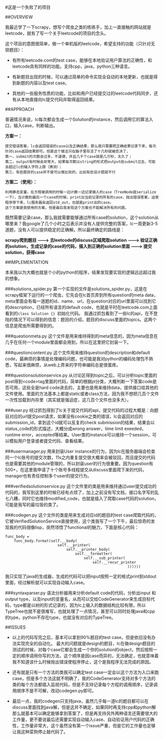 #这是一个失败了的项目

##OVERVIEW

我最近学了一下scrapy，想写个爬虫之类的练练手，加上一直接触的网站就是leetcode，就有了写一个关于leetcode的项目的念头。

这个项目的意图很简单，做一个单机版的leetcode，希望支持的功能（只针对无锁题目）：

* 有所有leetcode.com的test case，能够在本地验证用户算法的正确性，和leetcode具有同样的功能。支持cpp，java，python三种语言。
 
* 有新题目出现的时候，可以通过简单的命令实现全自动的本地更新，也就是得到新题的内容以及test case。

* 其他的一些服务性质的功能，比如和用户已经提交过的leetcode代码同步，还有从本地直接向lc提交代码并取得返回结果。

##APPROACH

普遍情况来说，lc每次都会生成一个Solution的instance，然后调用它的算法入口，输入case，判断输出。

**方案一：**

	提交错误答案，lc会返回错误的case以及正确结果，那么我只需要把正确结果记录下来，每次针对case返回结果即可。但是这个做法只在脑子里存活了十几秒就被否决了，
	第一，submit的次数会过多，不道德，并且几千个case就是几万秒，太久了；
	第二，output有时候会非常大，如果每次都以string的形式把output给submit过去，可能会超过lc的输入字符上限（猜测）；
	第三，有些题目的case并不是可以做比较的，比如有些设计题就不行

**方案二（使用）：**

	利用静态变量，在方程被调用的时候一边计数一边记录输入的case（TreeNode就serialize一下），当计数到最后一个case的时候，print出当前记录的所有的case，抛出错误答案，迫使程序停下来，lc服务器会返回std_out，也就是print出的case。
	这个方案是我使用的方案，但是最后我发现这个方案也不能解决所有的问题。
	
既然需要记录case，那么我就需要能够通过所有case的solution，这个solution从哪里来？我google了几个小时之后表示并没有人提供完整的答案，lc一周更新3-5道题，没有人可以提供稳定的正确解。所以最终确定的路线是：

**scrapy爬到题目 ---> 去leetcode的discuss区域爬取solution ---> 验证正确的solution，生成记录的case的代码，插入到正确的solution里面 ---> 提交solution，获得case**

##IMPLEMENTATION

本来我以为大概也就是个小的python的程序，结果发现要实现的逻辑远远超过我的想象。

###solutions_spider.py
第一个实现的文件是solutions_spider.py，这是在scrapy框架下运行的一个爬虫，它先会在lc首页弄到所有question的meta data，meta里面会有每一道题的id、name、url，在question对应的url里面可以找到它的description，已经所有语言的default code，也就是平时在leetcode.com上面看到的```class Solution {} ```初始化代码。
我通过抓包看到了一些lc的api，在不登陆的情况下可以得到的信息：题目的介绍，题目的discuss里面的topics。这两个信息是爬虫所需要得到的。

###questionmeta.py 
这个文件是用来维持得到的meta信息的，因为meta信息在几乎在任何一个module里面都会用到，所以在这里把它封装一下。

###questioncontent.py
这个文件用来维持question的description和default code，最麻烦的事情是处理编码问题，也可能是我对python的编码处理包不熟悉，写起来很麻烦，从web上弄来的字符串编码总是很蛋疼。

###questionsolutionservice.py
从讨论区得到topic之后，可以分析topic里面的post得到\<code\>tag里面的代码，简单的根据pl分类，大概判断一下答案code是否可用，这些全是hard code进去的，主要也是用来维持data，提供接口给其他的文件使用。里面的方法基本上都是static或者class方法，因为我不想把几百个文件一次性加载到内存里（其实就是强迫症，这几百个文件也没多大）。

###user.py
经过抓包得到了lc关于提交代码的api，提交代码的过程大概是：向题目对应的url提交post请求，如果没有cookie之类的错误，lc会返回对应的submission\_id，拿到这个id就可以反复的check submission的结果，结果会以status\_code的形式描述，大概分成wrong answer，time limit exeeded，runtime error，accepted等结果。User类的instance可以维持一个session，可以模拟用户登录或者提交代码、查看结果。

###usermanager.py
用来封装User instance的行为，因为lc在服务器端会检查同一个lc账号的提交次数，11s之内重复提交很大概率会被驳回，而且提交的代码也是需要其他的module管理的，所以封装user的行为很重要。因为question有500+，在这里我申请了十个账号多线程提交从discuss里面爬下来的代码，manager也有责任控制多个user的提交行为。

###verifiedsolutionservice.py
这个文件里的类是用来维持通过user提交成功的代码的，我写到这里的时候已经有点烦了，加上之前没有写文档，接口名字写的乱七八糟，同时它也维持modified\_code，也就是插入了爬取case代码的solution，可能是我写的最垃圾的类了。

###codegen.py
这个文件的类是用来生成对应id的题目的test case爬取代码的，它被VerifiedSolutionService直接使用，这个类我写了一个下午，最后惊奇的发现我的代码很像lisp，突然领悟了functional的魅力，下面是核心代码：

```
func_body = 
	func_body.format(self.__body(
                        self.__printer(
                            self.__printer_body(
                                self.__formatter(
                                    self.__sub_printer(
                                        self.__recur_printer
                                                        ))))))
```
我只实现了java的生成器，生成的代码可以把input按照一定的格式print到stdout里面，经过解析就可以实现自动输入case。

###syntaxparser.py
语法分析器用来分析default code的代码，分析出input 和 output type，以及input的变量名，从而可以交给CodeGenerator来生成目标代码，type都是以树的形式记录的，因为lc上输入的数据结构比较有限，所以TypeTree也就不是很难写，也就处理了一点情况，甚至可以同时处理java和cpp的type，python不存在type，也就没有对应的TypeTree。

##ISSUES
* 以上的代码写完之后，基本可以拿到90%题目的test case，但是依旧没有办法实现完全的自动化。
最大的问题就是design的题目，lc在做design题目的测试的时候，对每个case它都会生成一个你的solution的object，然后按照一定的顺序调用你写的方法，这个顺序是因case而异的，无法确定，也就意味着我不知道该什么时候抛出错误使程序停止，这个是我程序无法完成的原因。

* 还有就是只有一个方法的类我可以确定test case一定会以这个方法为入口来跑case，但是多个方法这就不明确了，我的CodeGenerator支持对多个方法的类的每个方法都插入监视代码，但是不支持记录每个方程的调用顺序，记录调用顺序不是不可解，改动codegen.py即可。

* 最后一点，我的codegen只支持java，虽然几乎每一道lc的题目都可以在discuss里面找到java解，但是这并不确定，如果同时再支持cpp和python解那么就基本可以确定能够拿到答案了，但是再支持另外两种语言还需要很大的工作量，更不要说最后还需要实现自动输入case、自动验证用户代码的正确性，工作量非常大，这个虽然没有第一个issue严重，但是它的工作量也足够让我这种菜狗停止敲代码了。


 